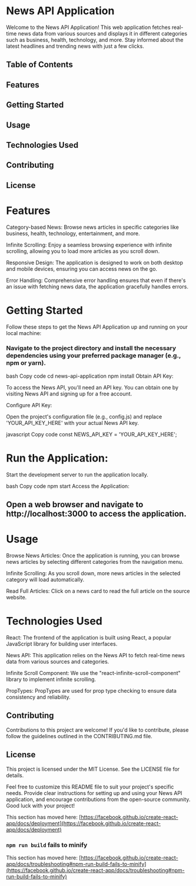 # News API Application
Welcome to the News API Application! This web application fetches real-time news data from various sources and displays it in different categories such as business, health, technology, and more. Stay informed about the latest headlines and trending news with just a few clicks.

## Table of Contents
## Features
## Getting Started
## Usage
## Technologies Used
## Contributing
## License


# Features
Category-based News: Browse news articles in specific categories like business, health, technology, entertainment, and more.

Infinite Scrolling: Enjoy a seamless browsing experience with infinite scrolling, allowing you to load more articles as you scroll down.

Responsive Design: The application is designed to work on both desktop and mobile devices, ensuring you can access news on the go.

Error Handling: Comprehensive error handling ensures that even if there's an issue with fetching news data, the application gracefully handles errors.

# Getting Started
Follow these steps to get the News API Application up and running on your local machine:

### Navigate to the project directory and install the necessary dependencies using your preferred package manager (e.g., npm or yarn).

bash
Copy code
cd news-api-application
npm install
Obtain API Key:

To access the News API, you'll need an API key. You can obtain one by visiting News API and signing up for a free account.

Configure API Key:

Open the project's configuration file (e.g., config.js) and replace 'YOUR_API_KEY_HERE' with your actual News API key.

javascript
Copy code
const NEWS_API_KEY = 'YOUR_API_KEY_HERE';


# Run the Application:

Start the development server to run the application locally.

bash
Copy code
npm start
Access the Application:

## Open a web browser and navigate to http://localhost:3000 to access the application.

# Usage
Browse News Articles: Once the application is running, you can browse news articles by selecting different categories from the navigation menu.

Infinite Scrolling: As you scroll down, more news articles in the selected category will load automatically.

Read Full Articles: Click on a news card to read the full article on the source website.

# Technologies Used
React: The frontend of the application is built using React, a popular JavaScript library for building user interfaces.

News API: This application relies on the News API to fetch real-time news data from various sources and categories.

Infinite Scroll Component: We use the "react-infinite-scroll-component" library to implement infinite scrolling.

PropTypes: PropTypes are used for prop type checking to ensure data consistency and reliability.

## Contributing
Contributions to this project are welcome! If you'd like to contribute, please follow the guidelines outlined in the CONTRIBUTING.md file.

## License
This project is licensed under the MIT License. See the LICENSE file for details.

Feel free to customize this README file to suit your project's specific needs. Provide clear instructions for setting up and using your News API application, and encourage contributions from the open-source community. Good luck with your project!

This section has moved here: [https://facebook.github.io/create-react-app/docs/deployment](https://facebook.github.io/create-react-app/docs/deployment)

### `npm run build` fails to minify

This section has moved here: [https://facebook.github.io/create-react-app/docs/troubleshooting#npm-run-build-fails-to-minify](https://facebook.github.io/create-react-app/docs/troubleshooting#npm-run-build-fails-to-minify)

